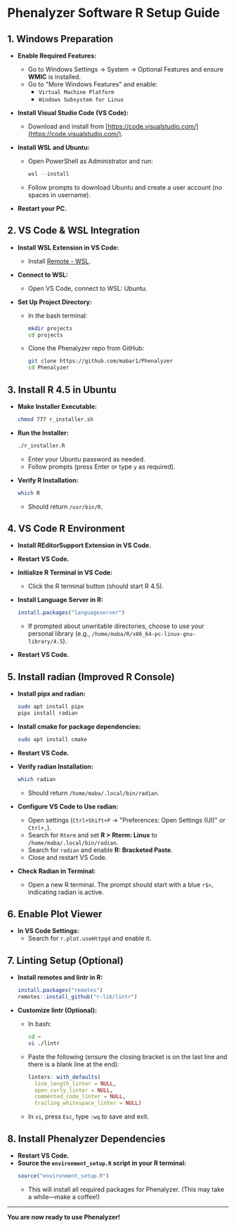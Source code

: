 # Phenalyzer Software R Setup Guide

## 1. Windows Preparation

- **Enable Required Features:**
  - Go to Windows Settings → System → Optional Features and ensure **WMIC** is installed.
  - Go to "More Windows Features" and enable:
    - `Virtual Machine Platform`
    - `Windows Subsystem for Linux`

- **Install Visual Studio Code (VS Code):**
  - Download and install from [https://code.visualstudio.com/](https://code.visualstudio.com/).

- **Install WSL and Ubuntu:**
  - Open PowerShell as Administrator and run:
    ```powershell
    wsl --install
    ```
  - Follow prompts to download Ubuntu and create a user account (no spaces in username).

- **Restart your PC.**

## 2. VS Code & WSL Integration

- **Install WSL Extension in VS Code:**
  - Install [Remote - WSL](https://marketplace.visualstudio.com/items?itemName=ms-vscode-remote.remote-wsl).

- **Connect to WSL:**
  - Open VS Code, connect to WSL: Ubuntu.

- **Set Up Project Directory:**
  - In the bash terminal:
    ```bash
    mkdir projects
    cd projects
    ```
  - Clone the Phenalyzer repo from GitHub:
    ```bash
    git clone https://github.com/mabar1/Phenalyzer
    cd Phenalyzer
    ```

## 3. Install R 4.5 in Ubuntu

- **Make Installer Executable:**
  ```bash
  chmod 777 r_installer.sh
  ```
- **Run the Installer:**
  ```bash
  ./r_installer.R
  ```
  - Enter your Ubuntu password as needed.
  - Follow prompts (press Enter or type `y` as required).

- **Verify R Installation:**
  ```bash
  which R
  ```
  - Should return `/usr/bin/R`.

## 4. VS Code R Environment

- **Install REditorSupport Extension in VS Code.**
- **Restart VS Code.**

- **Initialize R Terminal in VS Code:**
  - Click the R terminal button (should start R 4.5).

- **Install Language Server in R:**
  ```r
  install.packages("languageserver")
  ```
  - If prompted about unwritable directories, choose to use your personal library (e.g., `/home/maba/R/x86_64-pc-linux-gnu-library/4.5`).

- **Restart VS Code.**

## 5. Install radian (Improved R Console)

- **Install pipx and radian:**
  ```bash
  sudo apt install pipx
  pipx install radian
  ```

- **Install cmake for package dependencies:**
  ```bash
  sudo apt install cmake
  ```

- **Restart VS Code.**

- **Verify radian Installation:**
  ```bash
  which radian
  ```
  - Should return `/home/maba/.local/bin/radian`.

- **Configure VS Code to Use radian:**
  - Open settings (`Ctrl+Shift+P` → "Preferences: Open Settings (UI)" or `Ctrl+,`).
  - Search for `Rterm` and set **R > Rterm: Linux** to `/home/maba/.local/bin/radian`.
  - Search for `radian` and enable **R: Bracketed Paste**.
  - Close and restart VS Code.

- **Check Radian in Terminal:**
  - Open a new R terminal. The prompt should start with a blue `r$>`, indicating radian is active.

## 6. Enable Plot Viewer

- **In VS Code Settings:**
  - Search for `r.plot.useHttpgd` and enable it.

## 7. Linting Setup (Optional)

- **Install remotes and lintr in R:**
  ```r
  install.packages("remotes")
  remotes::install_github("r-lib/lintr")
  ```

- **Customize lintr (Optional):**
  - In bash:
    ```bash
    cd ~
    vi ./lintr
    ```
  - Paste the following (ensure the closing bracket is on the last line and there is a blank line at the end):
    ```r
    linters: with_defaults(
      line_length_linter = NULL,
      open_curly_linter = NULL,
      commented_code_linter = NULL,
      trailing_whitespace_linter = NULL)

    ```
  - In `vi`, press `Esc`, type `:wq` to save and exit.

## 8. Install Phenalyzer Dependencies

- **Restart VS Code.**
- **Source the `environment_setup.R` script in your R terminal:**
  ```r
  source("environment_setup.R")
  ```
  - This will install all required packages for Phenalyzer. (This may take a while—make a coffee!)

---

**You are now ready to use Phenalyzer!**